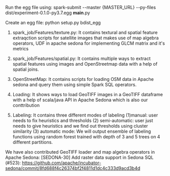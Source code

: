 Run the egg file using:
spark-submit --master {MASTER_URL} --py-files dist/experiment-0.1.0-py3.7.egg __main__.py


Create an egg file:
python setup.py bdist_egg



1. spark_job/Features/texture.py: It contains textural and spatial feature extraqction scripts for satellite images that makes use of map algebra operators, UDF in apache sedona for implementing GLCM matrix and it's metrics

2. spark_job/Features/spatial.py: It contains multiple ways to extract spatial features using images and OpenStreetmap data with a help of spatial joins.

3. OpenStreetMap: It contains scripts for loading OSM data in Apache sedona and query them using simple Spark SQL operators.

4. Loading: It shows ways to load GeoTIFF images in a GeoTIFF dataframe with a help of scala/java API in Apache Sedona which is also our conttribution

5. Labeling: It contains three different modes of labeling (1)manual: user needs to fix heuristics and thresholds (2) semi-automatic: user just needs to give heuristics and we find out thresholds using cluster similarity (3) automatic mode: We will output ensemble of labeling functions using random forest trained with depth of 3 and 5 trees on 4 different partitions.

We have also contributed GeoTIFF loader and map algebra operators in Apache Sedona: [SEDONA-30] Add raster data support in Sedona SQL (#523): https://github.com/apache/incubator-sedona/commit/8fd688f4c26374bf2f4811d1dc4c333d9acd3b4d
